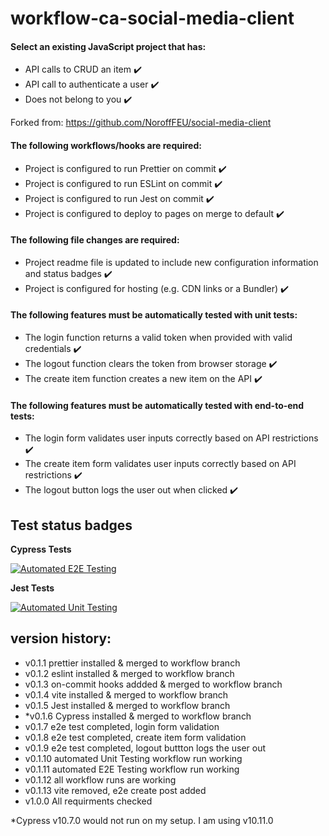 # workflow-ca-social-media-client


#### Select an existing JavaScript project that has:

- API calls to CRUD an item :heavy_check_mark:
- API call to authenticate a user :heavy_check_mark:
- Does not belong to you  :heavy_check_mark:

Forked from: https://github.com/NoroffFEU/social-media-client 


#### The following workflows/hooks are required:

- Project is configured to run Prettier on commit  :heavy_check_mark:
- Project is configured to run ESLint on commit  :heavy_check_mark:
- Project is configured to run Jest on commit    :heavy_check_mark:
- Project is configured to deploy to pages on merge to default :heavy_check_mark:


#### The following file changes are required:

- Project readme file is updated to include new configuration information and status badges :heavy_check_mark:
- Project is configured for hosting (e.g. CDN links or a Bundler) :heavy_check_mark:

#### The following features must be automatically tested with unit tests:

- The login function returns a valid token when provided with valid credentials :heavy_check_mark:
- The logout function clears the token from browser storage  :heavy_check_mark:
- The create item function creates a new item on the API :heavy_check_mark:


#### The following features must be automatically tested with end-to-end tests:

- The login form validates user inputs correctly based on API restrictions  :heavy_check_mark:
- The create item form validates user inputs correctly based on API restrictions  :heavy_check_mark:
- The logout button logs the user out when clicked  :heavy_check_mark:

## Test status badges

**Cypress Tests**

[![Automated E2E Testing](https://github.com/martinMr79/workflow-ca-social-media-client/actions/workflows/test-e2e.yml/badge.svg)](https://github.com/martinMr79/orkflow-ca-social-media-client/actions/workflows/test-e2e.yml)

**Jest Tests**

[![Automated Unit Testing](https://github.com/martinMr79/workflow-ca-social-media-client/actions/workflows/main.yml/badge.svg)](https://github.com/martinMr79/orkflow-ca-social-media-client/actions/workflows/main.yml)

## version history:
- v0.1.1 prettier installed & merged to workflow branch
- v0.1.2 eslint installed & merged to workflow branch
- v0.1.3 on-commit hooks addded & merged to workflow branch
- v0.1.4 vite installed & merged to workflow branch
- v0.1.5 Jest installed & merged to workflow branch
- *v0.1.6 Cypress installed & merged to workflow branch 
- v0.1.7 e2e test completed, login form validation 
- v0.1.8 e2e test completed, create item form validation
- v0.1.9 e2e test completed, logout buttton logs the user out 
- v0.1.10 automated Unit Testing workflow run working 
- v0.1.11 automated E2E Testing workflow run working
- v0.1.12 all workflow runs are working  
- v0.1.13 vite removed, e2e create post added
- v1.0.0 All requirments checked

*Cypress v10.7.0 would not run on my setup. I am using v10.11.0
